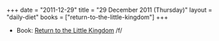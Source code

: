 +++
date = "2011-12-29"
title = "29 December 2011 (Thursday)"
layout = "daily-diet"
books = ["return-to-the-little-kingdom"]
+++

<ul>
<li class="entry Book">Book: <a href="/books/return-to-the-little-kingdom">Return to the Little Kingdom</a> /f/</li>
</ul>